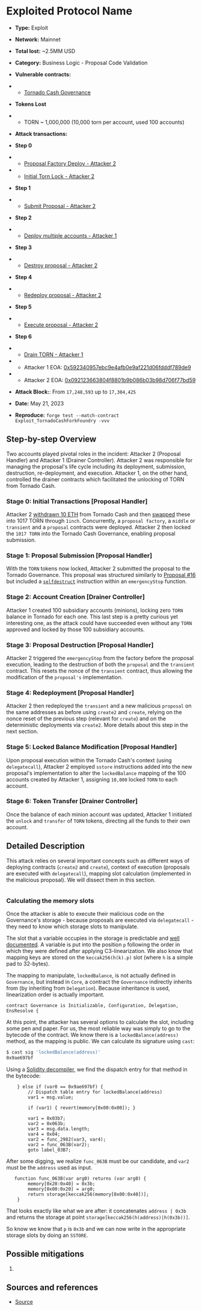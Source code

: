 # Exploited Protocol Name
- **Type:** Exploit
- **Network:** Mainnet
- **Total lost:** ~2.5MM USD 
- **Category:**  Business Logic - Proposal Code Validation
- **Vulnerable contracts:**
- - [Tornado Cash Governance](https://etherscan.io/address/0x5efda50f22d34f262c29268506c5fa42cb56a1ce#code)
- **Tokens Lost**
- - TORN ~ 1,000,000 (10,000 torn per account, used 100 accounts)

- **Attack transactions:**
- **Step 0**
- - [Proposal Factory Deploy - Attacker 2](https://etherscan.io/tx/0x3e93ee75ffeb019f1d841b84695538571946fd9477dcd3ecf0790851f48fbd1a)
- - [Initial Torn Lock - Attacker 2](https://etherscan.io/tx/0xf93536162943bd36df11de6ed11233589bb5f139ff4e9e425cb5256e4349a9b4)
- **Step 1**
- - [Submit Proposal - Attacker 2](https://etherscan.io/tx/0x34605f1d6463a48b818157f7b26d040f8dd329273702a0618e9e74fe350e6e0d)
- **Step 2**
- - [Deploy multiple accounts - Attacker 1](https://etherscan.io/tx/0x26672ad9140d11b64964e79d0ed5971c26492786cfe0edf57034229fdc7dc529)
-  **Step 3**
- - [Destroy proposal - Attacker 2](https://etherscan.io/tx/0xd3a570af795405e141988c48527a595434665089117473bc0389e83091391adb)
-  **Step 4**
- - [Redeploy proposal - Attacker 2](https://etherscan.io/tx/0xa7d20ccdbc2365578a106093e82cc9f6ec5d03043bb6a00114c0ad5d03620122)
-  **Step 5**
- - [Execute proposal - Attacker 2](https://etherscan.io/tx/0x3274b6090685b842aca80b304a4dcee0f61ef8b6afee10b7c7533c32fb75486d)
-  **Step 6**
- - [Drain TORN - Attacker 1](https://etherscan.io/tx/0x13e2b7359dd1c13411342fd173750a19252f5b0d92af41be30f9f62167fc5b94)

- - Attacker 1 EOA: [0x592340957ebc9e4afb0e9af221d06fdddf789de9](https://etherscan.io/address/0x592340957ebc9e4afb0e9af221d06fdddf789de9)
- - Attacker 2 EOA: [0x092123663804f8801b9b086b03b98d706f77bd59](https://etherscan.io/address/0x092123663804f8801b9b086b03b98d706f77bd59)

- **Attack Block:**: From `17,248,593` up to `17,304,425`  
- **Date:** May 21, 2023
- **Reproduce:** `forge test --match-contract Exploit_TornadoCashForkFoundry -vvv`

## Step-by-step Overview
Two accounts played pivotal roles in the incident: Attacker 2 (Proposal Handler) and Attacker 1 (Drainer Controller). Attacker 2 was responsible for managing the proposal's life cycle including its deployment, submission, destruction, re-deployment, and execution. Attacker 1, on the other hand, controlled the drainer contracts which facilitated the unlocking of TORN from Tornado Cash.

### **Stage 0: Initial Transactions [Proposal Handler]**
Attacker 2 [withdrawn 10 ETH](https://etherscan.io/tx/0xf1f298d6168cac774cfe356a73380d29aed5429abc1ba785f162a59c85de7867) from Tornado Cash and then [swapped](https://etherscan.io/tx/0x82dca5a88a43377cab4748073a3a46c8aa120d42c5c5d802789cf17df22f0acd) these into 1017 TORN through `1inch`. Concurrently, a `proposal factory`, a `middle` or `transient` and a `proposal` contracts were deployed. Attacker 2 then locked the `1017 TORN` into the Tornado Cash Governance, enabling proposal submission.

### **Stage 1: Proposal Submission [Proposal Handler]**
With the `TORN` tokens now locked, Attacker 2 submitted the proposal to the Tornado Governance. This proposal was structured similarly to [Proposal #16](https://etherscan.io/address/0xd4b776caf2a39aeceb21a5dd7812082e2391b03d#code) but included a [`selfdestruct`](https://explorer.phalcon.xyz/tx/eth/0xd3a570af795405e141988c48527a595434665089117473bc0389e83091391adb?line=3&debugLine=3) instruction within an `emergencyStop` function.

### **Stage 2: Account Creation [Drainer Controller]**
Attacker 1 created 100 subsidiary accounts (minions), locking zero `TORN` balance in Tornado for each one. This last step is a pretty curious yet interesting one, as the attack could have succeeded even without any `TORN` approved and locked by those 100 subsidiary accounts.

### **Stage 3: Proposal Destruction [Proposal Handler]**
Attacker 2 triggered the `emergencyStop` from the factory before the proposal execution, leading to the destruction of both the `proposal` and the `transient` contract. This resets the nonce of the `transient` contract, thus allowing the modification of the `proposal's` implementation.

### **Stage 4: Redeployment [Proposal Handler]**
Attacker 2 then redeployed the `transient` and a new malicious `proposal` on the same addresses as before using `create2` and `create`, relying on the nonce reset of the previous step (relevant for `create`) and on the deterministic deployments via `create2`. More details about this step in the next section.

### **Stage 5: Locked Balance Modification [Proposal Handler]**
Upon proposal execution within the Tornado Cash's context (using `delegatecall`), Attacker 2 employed `sstore` instructions added into the new proposal's implementation to alter the `lockedBalance` mapping of the 100 accounts created by Attacker 1, assigning `10,000` locked `TORN` to each account.

### **Stage 6: Token Transfer [Drainer Controller]**
Once the balance of each minion account was updated, Attacker 1 initiated the `unlock` and `transfer` of `TORN` tokens, directing all the funds to their own account.

## Detailed Description

This attack relies on several important concepts such as different ways of deploying contracts (`create2` and `create`), context of execution (proposals are executed with `delegatecall`), mapping slot calculation (implemented in the malicious proposal). We will dissect them in this section.  


```solidity

```

### Calculating the memory slots
Once the attacker is able to execute their malicious code on the Governance's storage - because proposals are executed via `delegatecall` - they need to know which storage slots to manipulate. 

The slot that a variable occupies in the storage is predictable and [well documented](https://docs.soliditylang.org/en/v0.8.20/internals/layout_in_storage.html). A variable is put into the position `p`
following the order in which they were defined after applying C3-linearization. We also know that mapping keys are stored on the 
`keccak256(h(k).p)` slot (where `h` is a simple pad to 32-bytes).

The mapping to manipulate, `lockedBalance`, is not actually defined in `Governance`, but instead in `Core`, a contract the `Governance` indirectly inherits from (by inheriting from `Delegation`). 
Because inheritance is used, linearization order is actually important.

```solidity t
contract Governance is Initializable, Configuration, Delegation, EnsResolve {
```

At this point, the attacker has several options to calculate the slot, including some pen and paper. For us, the most reliable way 
was simply to go to the bytecode of the contract. We know there is a `lockedBalance(address)` method, as the mapping is public. 
We can calculate its signature using `cast`:

```bash
$ cast sig 'lockedBalance(address)'
0x9ae697bf
```

Using a [Solidity decompiler](https://ethervm.io/decompile), we find the dispatch entry for that method in the bytecode:

```
    } else if (var0 == 0x9ae697bf) {
        // Dispatch table entry for lockedBalance(address)
        var1 = msg.value;
    
        if (var1) { revert(memory[0x00:0x00]); }
    
        var1 = 0x03b7;
        var2 = 0x063b;
        var3 = msg.data.length;
        var4 = 0x04;
        var2 = func_2982(var3, var4);
        var2 = func_063B(var2);
        goto label_03B7;
```

After some digging, we realize `func_063B` must be our candidate, and `var2` must be the `address` used as input.

```
   function func_063B(var arg0) returns (var arg0) {
        memory[0x20:0x40] = 0x3b;
        memory[0x00:0x20] = arg0;
        return storage[keccak256(memory[0x00:0x40])];
    }
```

That looks exactly like what we are after: it concatenates `address | 0x3b` and returns the storage at point `storage[keccak256(h(address)|h(0x3b))]`.

So know we know that `p` is `0x3b` and we can now write in the appropriate storage slots by doing an `SSTORE`.



## Possible mitigations

1. 

## Sources and references

- [Source](https://link_to_source)


